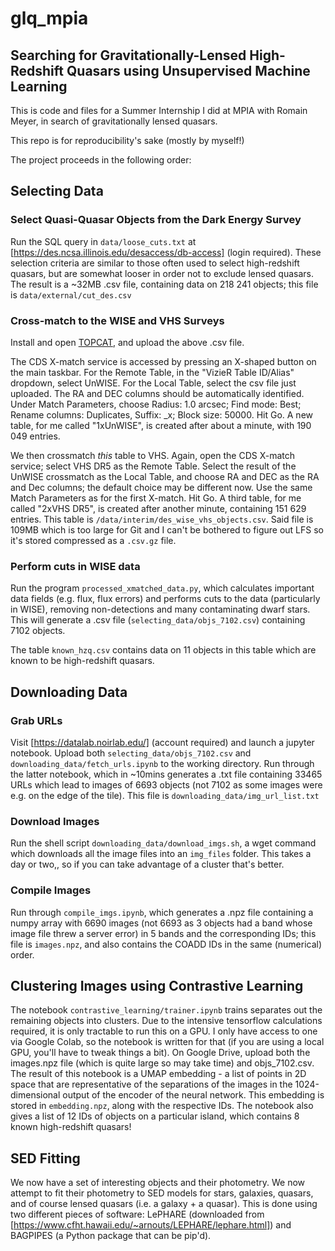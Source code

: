 # glq_mpia
## Searching for Gravitationally-Lensed High-Redshift Quasars using Unsupervised Machine Learning

This is code and files for a Summer Internship I did at MPIA with Romain Meyer, in search of gravitationally lensed quasars.

This repo is for reproducibility's sake (mostly by myself!)

The project proceeds in the following order:

## Selecting Data
### Select Quasi-Quasar Objects from the Dark Energy Survey
Run the SQL query in `data/loose_cuts.txt` at [https://des.ncsa.illinois.edu/desaccess/db-access] (login required).
These selection criteria are similar to those often used to select high-redshift quasars, but are somewhat looser in order not to exclude lensed quasars.
The result is a ~32MB .csv file, containing data on 218 241 objects; this file is `data/external/cut_des.csv`

### Cross-match to the WISE and VHS Surveys
Install and open [TOPCAT](https://www.star.bris.ac.uk/~mbt/topcat/), and upload the above .csv file.

The CDS X-match service is accessed by pressing an X-shaped button on the main taskbar.
For the Remote Table, in the "VizieR Table ID/Alias" dropdown, select UnWISE.
For the Local Table, select the csv file just uploaded.
The RA and DEC columns should be automatically identified.
Under Match Parameters, choose Radius: 1.0 arcsec; Find mode: Best; Rename columns: Duplicates, Suffix: _x; Block size: 50000.
Hit Go.
A new table, for me called "1xUnWISE", is created after about a minute, with 190 049 entries.

We then crossmatch *this* table to VHS.
Again, open the CDS X-match service; select VHS DR5 as the Remote Table.
Select the result of the UnWISE crossmatch as the Local Table, and choose RA and DEC as the RA and Dec columns; the default choice may be different now.
Use the same Match Parameters as for the first X-match.
Hit Go.
A third table, for me called "2xVHS DR5", is created after another minute, containing 151 629 entries.
This table is `/data/interim/des_wise_vhs_objects.csv`.
Said file is 109MB which is too large for Git and I can't be bothered to figure out LFS so it's stored compressed as a `.csv.gz` file.

### Perform cuts in WISE data

Run the program `processed_xmatched_data.py`, which calculates important data fields (e.g. flux, flux errors) and
performs cuts to the data (particularly in WISE), removing 
non-detections and many contaminating dwarf stars. This will generate a 
.csv file (`selecting_data/objs_7102.csv`) containing 7102 objects.

The table `known_hzq.csv` contains data on 11 objects in this table
which are known to be high-redshift quasars.

## Downloading Data
### Grab URLs
Visit [https://datalab.noirlab.edu/] (account required) and launch a 
jupyter notebook.
Upload both `selecting_data/objs_7102.csv` and 
`downloading_data/fetch_urls.ipynb` to the working directory. Run through
the latter notebook, which in ~10mins generates a .txt file containing 
33465 URLs which lead to images of 6693 objects (not 7102 as some images were 
e.g. on the edge of the tile). This file is `downloading_data/img_url_list.txt`
### Download Images
Run the shell script `downloading_data/download_imgs.sh`, a wget command which
downloads all the image files into an `img_files` folder. This takes a day or two,,
so if you can take advantage of a cluster that's better.
### Compile Images
Run through `compile_imgs.ipynb`, which generates a .npz file containing a 
numpy array with 6690 images (not 6693 as 3 objects had a band whose image file
threw a server error) in 5 bands and the corresponding IDs; this file is 
`images.npz`, and also contains the COADD IDs in the same (numerical) order.

## Clustering Images using Contrastive Learning
The notebook `contrastive_learning/trainer.ipynb` trains separates out the 
remaining objects into clusters. Due to the intensive tensorflow calculations
required, it is only tractable to run this on a GPU. I only have access to 
one via Google Colab, so the notebook is written for that (if you are using 
a local GPU, you'll have to tweak things a bit). On Google Drive, upload both
the images.npz file (which is quite large so may take time) and objs_7102.csv.
The result of this notebook is a UMAP embedding - a list of points in 2D 
space that are representative of the separations of the images in the 
1024-dimensional output of the encoder of the neural network. This embedding
 is stored in `embedding.npz`, along with the respective IDs. The notebook
also gives a list of 12 IDs of objects on a particular island, which contains
8 known high-redshift quasars!

## SED Fitting
We now have a set of interesting objects and their photometry. We now attempt
to fit their photometry to SED models for stars, galaxies, quasars, and of 
course lensed quasars (i.e. a galaxy + a quasar). This is done using two 
different pieces of software: LePHARE (downloaded from 
[https://www.cfht.hawaii.edu/~arnouts/LEPHARE/lephare.html]) and BAGPIPES
(a Python package that can be pip'd).
